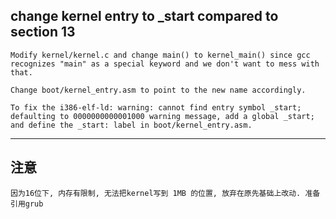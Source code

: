 

## change kernel entry to _start compared to section 13
```
Modify kernel/kernel.c and change main() to kernel_main() since gcc recognizes "main" as a special keyword and we don't want to mess with that.

Change boot/kernel_entry.asm to point to the new name accordingly.

To fix the i386-elf-ld: warning: cannot find entry symbol _start; defaulting to 0000000000001000 warning message, add a global _start; and define the _start: label in boot/kernel_entry.asm.
```


---



## 注意
```
因为16位下, 内存有限制, 无法把kernel写到 1MB 的位置, 放弃在原先基础上改动. 准备引用grub
```
